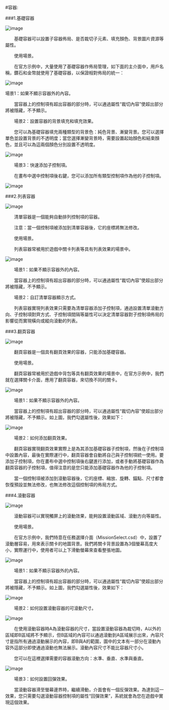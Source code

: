 #容器:

###1.基礎容器

![image](res/image001.png)
 
&emsp;&emsp;基礎容器可以設置子容器佈局、是否裁切子元素、填充顏色、背景圖片資源等屬性。

&emsp;&emsp;使用場景。

&emsp;&emsp;在官方示例中，大量使用了基礎容器作佈局管理，如下面的主介面中，用戶名稱，鑽石和金幣就使用了基礎容器，以保證相對佈局的統一：

![image](res/image002.png)
 
場景1：如果不顯示容器外的內容。

&emsp;&emsp;當容器上的控制項有超出容器的部分時，可以通過屬性“裁切內容”使超出部分將被隱藏，不予顯示。

&emsp;&emsp;場景2：設置容器的背景填充和填充效果。

&emsp;&emsp;您可以為基礎容器填充兩種類型的背景色：純色背景、漸變背景。您可以選擇單色並設置背景的不透明度；當您選擇漸變背景時，需要設置起始顏色和結束顏色，並且可以為這兩個顏色分別設置不透明度。

![image](res/image003.png)
 
&emsp;&emsp;場景3：快速添加子控制項。

&emsp;&emsp;在畫布中選中控制項後右鍵，您可以添加所有類型控制項作為他的子控制項。

![image](res/image004.png)
  
###2.列表容器

![image](res/image005.png)
 
&emsp;&emsp;清單容器是一個能夠自動排列控制項的容器。

&emsp;&emsp;注意：當一個控制項被添加到清單容器後，它的座標將無法修改。

&emsp;&emsp;使用場景。

&emsp;&emsp;列表容器常被用於遊戲中關卡列表等具有列表效果的場景中。

![image](res/image006.png)
 
&emsp;&emsp;場景1：如果不顯示容器外的內容。

&emsp;&emsp;當容器上的控制項有超出容器的部分時，可以通過屬性“裁切內容”使超出部分將被隱藏，不予顯示。

&emsp;&emsp;場景2：自訂清單容器顯示方式。

&emsp;&emsp;列表容器實現列表效果只需要為清單容器添加子控制項，通過設置清單滾動方向、子控制項對齊方式、子控制項間隔等屬性可以決定清單容器對子控制項佈局的影響從而實現橫向或縱向滾動的列表。

###3.翻頁容器

![image](res/image007.png)
 
&emsp;&emsp;翻頁容器是一個具有翻頁效果的容器，只能添加基礎容器。

&emsp;&emsp;使用場景。

&emsp;&emsp;翻頁容器常被用於遊戲中背包等具有翻頁效果的場景中，在官方示例中，我們就在選擇關卡介面，應用了翻頁容器，來切換不同的關卡。
 
![image](res/image008.png)

&emsp;&emsp;場景1：如果不顯示容器外的內容。

&emsp;&emsp;當容器上的控制項有超出容器的部分時，可以通過屬性“裁切內容”使超出部分將被隱藏，不予顯示。如上圖，我們勾選屬性後，效果如下：

![image](res/image009.png)

&emsp;&emsp;場景2：如何添加翻頁效果。

&emsp;&emsp;翻頁容器實現翻頁效果實際上是為其添加基礎容器子控制項，然後在子控制項中設置內容，最後在實際運行中，翻頁容器會自動將自己與子控制項統一使用。要添加子控制項，你在畫布中選中控制項後右鍵進行添加，或者手動將基礎容器作為翻頁容器的子控制項，值得注意的是您只能添加基礎容器作為他的子控制項。

&emsp;&emsp;當一個控制項被添加到滾動容器後，它的座標、縮放、旋轉、錨點、尺寸都會恢復預設並無法修改，也無法修改這個控制項的佈局方式。
 
###4.滾動容器

![image](res/image010.png)
 
&emsp;&emsp;滾動容器可以實現觸屏上的滾動效果，能夠設置滾動區域、滾動方向等屬性。

&emsp;&emsp;使用場景。

&emsp;&emsp;在官方示例中，我們特意在任務選擇介面（MissionSelect.csd）中，設置了滾動層容易，用來表示關卡的地圖背景。我們將關卡背景設置為3個螢幕高度大小，實際運行中，使用者可以上下滑動螢幕來查看整張地圖。

![image](res/image011.png)
 
&emsp;&emsp;場景1：如果不顯示容器外的內容。

&emsp;&emsp;當容器上的控制項有超出容器的部分時，可以通過屬性“裁切內容”使超出部分將被隱藏，不予顯示。如上圖，我們勾選屬性後，效果如下：

![image](res/image012.png)
 
&emsp;&emsp;場景2：如何設置滾動容器的可滾動尺寸。

![image](res/image013.png)
 
&emsp;&emsp;在使用滾動容器時A為滾動容器的尺寸，當設置滾動容器為裁切時，A以外的區域即B區域將不予顯示，但B區域的內容可以通過滾動到A區域展示出來，內容尺寸是指所有通過滾動展示的內容，即B與A的範圍，圖中的文本有一部分在滾動內容外這部分即使通過滾動也無法展示。滾動內容尺寸不能比容器尺寸小。

&emsp;&emsp;您可以在這裡選擇需要的容器滾動方向：水準、垂直、水準與垂直。

![image](res/image014.png)
 
&emsp;&emsp;場景3：如何設置回彈效果。

&emsp;&emsp;當滾動容器滑至螢幕邊界時，繼續滑動，介面會有一個反彈效果。為達到這一效果，您只需要勾選滾動容器控制項的屬性“回彈效果”，系統就會為您在遊戲中實現這個效果。








